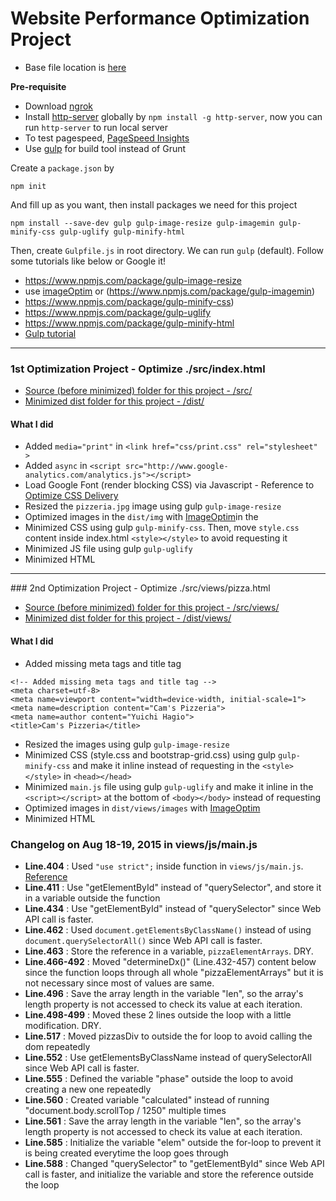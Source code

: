 # Website Performance Optimization Project

- Base file location is [here](https://github.com/udacity/frontend-nanodegree-mobile-portfolio)

**Pre-requisite**

- Download [ngrok](https://ngrok.com/download)
- Install [http-server](https://www.npmjs.com/package/http-server) globally by `npm install -g http-server`, now you can run `http-server` to run local server
- To test pagespeed, [PageSpeed Insights](https://developers.google.com/speed/pagespeed/insights/)
- Use [gulp](https://www.npmjs.com/package/gulp) for build tool instead of Grunt

Create a `package.json` by
```
npm init
```
And fill up as you want, then install packages we need for this project
```
npm install --save-dev gulp gulp-image-resize gulp-imagemin gulp-minify-css gulp-uglify gulp-minify-html
```
Then, create `Gulpfile.js` in root directory.
We can run `gulp` (default). Follow some tutorials like below or Google it!

- https://www.npmjs.com/package/gulp-image-resize
- use [imageOptim](https://imageoptim.com/) or (https://www.npmjs.com/package/gulp-imagemin)
- https://www.npmjs.com/package/gulp-minify-css)
- https://www.npmjs.com/package/gulp-uglify
- https://www.npmjs.com/package/gulp-minify-html
- [Gulp tutorial](http://www.sitepoint.com/introduction-gulp-js/)
<hr />

### 1st Optimization Project - Optimize ./src/index.html

- [Source (before minimized) folder for this project - /src/]()
- [Minimized dist folder for this project - /dist/]()

#### What I did

- Added `media="print"` in `<link href="css/print.css" rel="stylesheet" >`
- Added `async` in `<script src="http://www.google-analytics.com/analytics.js"></script>`
- Load Google Font (render blocking CSS) via Javascript - Reference to [Optimize CSS Delivery](https://developers.google.com/speed/docs/insights/OptimizeCSSDelivery)
- Resized the `pizzeria.jpg` image using gulp `gulp-image-resize`
- Optimized images in the `dist/img` with [ImageOptim](https://imageoptim.com/)in the
- Minimized CSS using gulp `gulp-minify-css`. Then, move `style.css` content inside index.html `<style></style>` to avoid requesting it
- Minimized JS file using gulp `gulp-uglify`
- Minimized HTML


<hr />
### 2nd Optimization Project - Optimize ./src/views/pizza.html

- [Source (before minimized) folder for this project - /src/views/]()
- [Minimized dist folder for this project - /dist/views/]()

#### What I did
- Added missing meta tags and title tag
```
<!-- Added missing meta tags and title tag -->
<meta charset=utf-8>
<meta name=viewport content="width=device-width, initial-scale=1">
<meta name=description content="Cam's Pizzeria">
<meta name=author content="Yuichi Hagio">
<title>Cam's Pizzeria</title>
```
- Resized the images using gulp `gulp-image-resize`
- Minimized CSS (style.css and bootstrap-grid.css) using gulp `gulp-minify-css` and make it inline instead of requesting in the `<style></style>` in `<head></head>`
- Minimized `main.js` file using gulp `gulp-uglify` and make it inline in the `<script></script>` at the bottom of `<body></body>` instead of requesting
- Optimized images in `dist/views/images` with [ImageOptim](https://imageoptim.com/)
- Minimized HTML


### Changelog on Aug 18-19, 2015 in views/js/main.js
- **Line.404** : Used `"use strict";` inside function in `views/js/main.js`. [Reference](https://developer.mozilla.org/en-US/docs/Web/JavaScript/Reference/Strict_mode)
- **Line.411** : Use "getElementById" instead of "querySelector", and store it in a variable outside the function
- **Line.434** : Use "getElementById" instead of "querySelector" since Web API call is faster.
- **Line.462** : Used `document.getElementsByClassName()` instead of using `document.querySelectorAll()` since Web API call is faster.
- **Line.463** : Store the reference in a variable, `pizzaElementArrays`. DRY.
- **Line.466-492** : Moved "determineDx()" (Line.432-457) content below since the function loops through all whole "pizzaElementArrays" but it is not necessary since most of values are same.
- **Line.496** : Save the array length in the variable "len", so the array's length property is not accessed to check its value at each iteration.
- **Line.498-499** : Moved these 2 lines outside the loop with a little modification. DRY.
- **Line.517** : Moved pizzasDiv to outside the for loop to avoid calling the dom repeatedly
- **Line.552** : Use getElementsByClassName instead of querySelectorAll since Web API call is faster.
- **Line.555** : Defined the variable "phase" outside the loop to avoid creating a new one repeatedly
- **Line.560** : Created variable "calculated" instead of running "document.body.scrollTop / 1250" multiple times
- **Line.561** : Save the array length in the variable "len", so the array's length property is not accessed to check its value at each iteration.
- **Line.585** : Initialize the variable "elem" outside the for-loop to prevent it is being created everytime the loop goes through
- **Line.588** : Changed "querySelector" to "getElementById" since Web API call is faster, and initialize the variable and store the reference outside the loop
